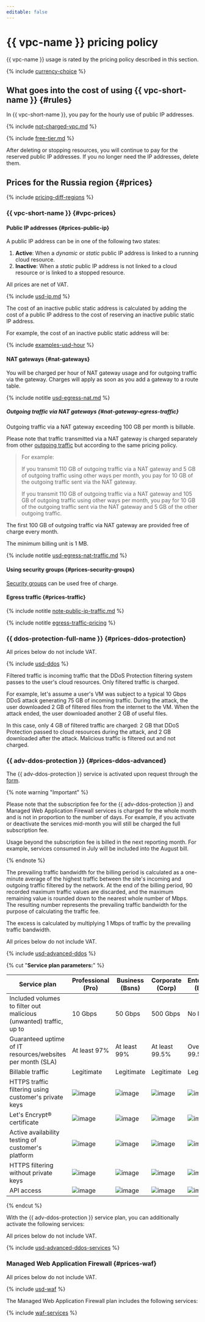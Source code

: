 ```yaml
---
editable: false
---
```


# {{ vpc-name }} pricing policy

{{ vpc-name }} usage is rated by the pricing policy described in this section.

{% include [currency-choice](../_includes/pricing/currency-choice.md) %}

## What goes into the cost of using {{ vpc-short-name }} {#rules}

In {{ vpc-short-name }}, you pay for the hourly use of public IP addresses.

{% include [not-charged-vpc.md](../_includes/pricing/price-formula/not-charged-vpc.md) %}

{% include [free-tier.md](../_includes/pricing/price-formula/free-tier.md) %}

After deleting or stopping resources, you will continue to pay for the reserved public IP addresses. If you no longer need the IP addresses, delete them.


## Prices for the Russia region {#prices}



{% include [pricing-diff-regions](../_includes/pricing-diff-regions.md) %}


### {{ vpc-short-name }} {#vpc-prices}

#### Public IP addresses {#prices-public-ip}

A public IP address can be in one of the following two states:

1. **Active**: When a _dynamic_ or _static_ public IP address is linked to a running cloud resource.
1. **Inactive**: When a _static_ public IP address is not linked to a cloud resource or is linked to a stopped resource.


All prices are net of VAT.





{% include [usd-ip.md](../_pricing/vpc/usd-ip.md) %}


The cost of an inactive public static address is calculated by adding the cost of a public IP address to the cost of reserving an inactive public static IP address.

For example, the cost of an inactive public static address will be:




{% include [examples-usd-hour](../_pricing_examples/vpc/usd-hour.md) %}


#### NAT gateways {#nat-gateways}

You will be charged per hour of NAT gateway usage and for outgoing traffic via the gateway. Charges will apply as soon as you add a gateway to a route table.




{% include notitle [usd-egress-nat.md](../_pricing/vpc/usd-egress-nat.md) %}


##### Outgoing traffic via NAT gateways {#nat-gateway-egress-traffic}

Outgoing traffic via a NAT gateway exceeding 100 GB per month is billable.

Please note that traffic transmitted via a NAT gateway is charged separately from other [outgoing traffic](#prices-traffic) but according to the same pricing policy.

> For example:
>
> If you transmit 110 GB of outgoing traffic via a NAT gateway and 5 GB of outgoing traffic using other ways per month, you pay for 10 GB of the outgoing traffic sent via the NAT gateway.
>
> If you transmit 110 GB of outgoing traffic via a NAT gateway and 105 GB of outgoing traffic using other ways per month, you pay for 10 GB of the outgoing traffic sent via the NAT gateway and 5 GB of the other outgoing traffic.




The first 100 GB of outgoing traffic via NAT gateway are provided free of charge every month.

The minimum billing unit is 1 MB.

{% include notitle [usd-egress-nat-traffic.md](../_pricing/vpc/usd-egress-nat-traffic.md) %}


#### Using security groups {#prices-security-groups}

[Security groups](concepts/security-groups.md) can be used free of charge.

#### Egress traffic {#prices-traffic}

{% include notitle [note-public-ip-traffic.md](../_includes/pricing/note-public-ip-traffic.md) %}

{% include notitle [egress-traffic-pricing](../_includes/egress-traffic-pricing.md) %}



### {{ ddos-protection-full-name }} {#prices-ddos-protection}



All prices below do not include VAT.

{% include [usd-ddos](../_pricing/vpc/usd-ddos.md) %}


Filtered traffic is incoming traffic that the DDoS Protection filtering system passes to the user's cloud resources. Only filtered traffic is charged.

For example, let's assume a user's VM was subject to a typical 10 Gbps DDoS attack generating 75 GB of incoming traffic. During the attack, the user downloaded 2 GB of filtered files from the internet to the VM. When the attack ended, the user downloaded another 2 GB of useful files.

In this case, only 4 GB of filtered traffic are charged: 2 GB that DDoS Protection passed to cloud resources during the attack, and 2 GB downloaded after the attack. Malicious traffic is filtered out and not charged.

### {{ adv-ddos-protection }} {#prices-ddos-advanced}

The {{ adv-ddos-protection }} service is activated upon request through the [form](https://forms.yandex.ru/surveys/13203262.d03e905cf02195bec1093aa2b032802fe13caac0/).

{% note warning "Important" %}

Please note that the subscription fee for the {{ adv-ddos-protection }} and Managed Web Application Firewall services is charged for the whole month and is not in proportion to the number of days. For example, if you activate or deactivate the services mid-month you will still be charged the full subscription fee.

Usage beyond the subscription fee is billed in the next reporting month. For example, services consumed in July will be included into the August bill.

{% endnote %}

The prevailing traffic bandwidth for the billing period is calculated as a one-minute average of the highest traffic between the site's incoming and outgoing traffic filtered by the network. At the end of the billing period, 90 recorded maximum traffic values are discarded, and the maximum remaining value is rounded down to the nearest whole number of Mbps. The resulting number represents the prevailing traffic bandwidth for the purpose of calculating the traffic fee.

The excess is calculated by multiplying 1 Mbps of traffic by the prevailing traffic bandwidth.



All prices below do not include VAT.

{% include [usd-advanced-ddos](../_pricing/vpc/usd-advanced-ddos.md) %}


{% cut "**Service plan parameters:**" %}

| Service plan | Professional<br/>(Pro) | Business<br/>(Bsns) | Corporate<br/>(Corp) | Enterprise<br/>(ENT) |
| --- | --- | --- | --- | --- |
| Included volumes to filter out malicious (unwanted) traffic, up to | 10 Gbps | 50 Gbps | 500 Gbps | No limit |
| Guaranteed uptime of IT resources/websites per month (SLA) | At least 97% | At least 99% | At least 99.5% | Over 99.5% |
| Billable traffic | Legitimate | Legitimate | Legitimate | Legitimate |
| HTTPS traffic filtering using customer's private keys | ![image](../_assets/common/yes.svg) | ![image](../_assets/common/yes.svg) | ![image](../_assets/common/yes.svg) | ![image](../_assets/common/yes.svg) |
| Let's Encrypt® certificate | ![image](../_assets/common/yes.svg) | ![image](../_assets/common/yes.svg) | ![image](../_assets/common/yes.svg) | ![image](../_assets/common/yes.svg) |
| Active availability testing of customer's platform | ![image](../_assets/common/no.svg) | ![image](../_assets/common/yes.svg) | ![image](../_assets/common/yes.svg) | ![image](../_assets/common/yes.svg) |
| HTTPS filtering without private keys | ![image](../_assets/common/no.svg) | ![image](../_assets/common/yes.svg) | ![image](../_assets/common/yes.svg) | ![image](../_assets/common/yes.svg) |
| API access | ![image](../_assets/common/no.svg) | ![image](../_assets/common/yes.svg) | ![image](../_assets/common/yes.svg) | ![image](../_assets/common/yes.svg) |

{% endcut %}

With the {{ adv-ddos-protection }} service plan, you can additionally activate the following services:



All prices below do not include VAT.

{% include [usd-advanced-ddos-services](../_pricing/vpc/usd-advanced-ddos-services.md) %}


### Managed Web Application Firewall {#prices-waf}



All prices below do not include VAT.

{% include [usd-waf](../_pricing/vpc/usd-waf.md) %}


The Managed Web Application Firewall plan includes the following services:

{% include [waf-services](../_pricing/vpc/waf-services.md) %}

